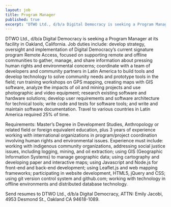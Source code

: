 ```yaml
---
layout: job
title: Program Manager
published: true
excerpt: "DTWO Ltd., d/b/a Digital Democracy is seeking a Program Manager at its facility in Oakland, California."
---
```

DTWO Ltd., d/b/a Digital Democracy is seeking a Program Manager at its facility in Oakland, California. Job duties include: develop strategy, oversight and implementation of Digital Democracy’s current signature program Remote Access, focused on supporting remote and offline communities to gather, manage, and share information about pressing human rights and environmental concerns; coordinate with a team of developers and community partners in Latin America to build tools and develop technology to solve community needs and prototype tools in the field; run training workshops on GPS mapping, creating maps with GIS software, analyze the impacts of oil and mining projects and use photographic and video equipment; research existing software and hardware solutions; develop user requirements and software architecture for technical tools; write code and tests for software tools; and write and maintain software documentation. Travel to various countries in Latin America required 25% of time.

Requirements: Master’s Degree in Development Studies, Anthropology or related field or foreign equivalent education, plus 3 years of experience working with international organizations in program/project coordination involving human rights and environmental issues. Experience must include: working with indigenous community organizations, addressing social justice issues, including logging, mining, and oil extraction; using GIS (Geographic Information Systems) to manage geographic data; using cartography and developing paper and interactive maps; using Javascript and Node.js for front-end and back-end development; using Leaflet.js and web mapping frameworks; participating in website development, HTML5, jQuery and CSS; using git version control system and github.com; working with technology in offline environments and distributed database technology.

Send resumes to DTWO Ltd., d/b/a Digital Democracy, ATTN: Emily Jacobi, 4953 Desmond St., Oakland CA 94618-1089.
